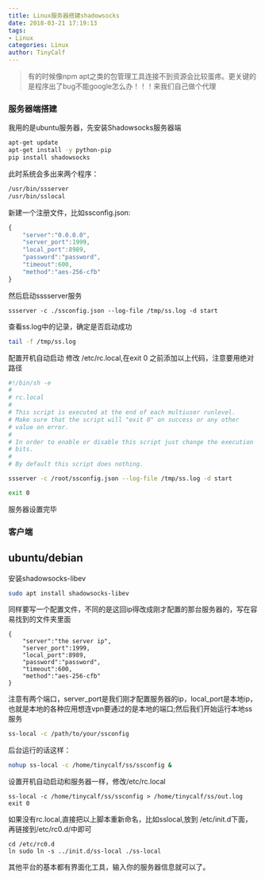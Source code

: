 ```yaml
---
title: Linux服务器搭建shadowsocks
date: 2018-03-21 17:19:13
tags:
- Linux
categories: Linux
author: TinyCalf
---
```


> 有的时候像npm apt之类的包管理工具连接不到资源会比较蛋疼。更关键的是程序出了bug不能google怎么办！！！来我们自己做个代理

### 服务器端搭建
我用的是ubuntu服务器，先安装Shadowsocks服务器端
```bash
apt-get update
apt-get install -y python-pip
pip install shadowsocks
```
此时系统会多出来两个程序：
```bash
/usr/bin/ssserver
/usr/bin/sslocal
```
新建一个注册文件，比如ssconfig.json:
```javascript
{
    "server":"0.0.0.0",
    "server_port":1999,
    "local_port":8989,
    "password":"password",
    "timeout":600,
    "method":"aes-256-cfb"
}
```
然后启动sssserver服务

```
ssserver -c ./ssconfig.json --log-file /tmp/ss.log -d start
```
查看ss.log中的记录，确定是否启动成功
```bash
tail -f /tmp/ss.log
```
配置开机自动启动 修改 /etc/rc.local,在exit 0 之前添加以上代码，注意要用绝对路径
```bash
#!/bin/sh -e
#
# rc.local
#
# This script is executed at the end of each multiuser runlevel.
# Make sure that the script will "exit 0" on success or any other
# value on error.
#
# In order to enable or disable this script just change the execution
# bits.
#
# By default this script does nothing.

ssserver -c /root/ssconfig.json --log-file /tmp/ss.log -d start

exit 0
```
服务器设置完毕

### 客户端
## ubuntu/debian
安装shadowsocks-libev
```bash
sudo apt install shadowsocks-libev
```
同样要写一个配置文件，不同的是这回ip得改成刚才配置的那台服务器的，写在容易找到的文件夹里面
```
{
    "server":"the server ip",
    "server_port":1999,
    "local_port":8989,
    "password":"password",
    "timeout":600,
    "method":"aes-256-cfb"
}
```
注意有两个端口，server_port是我们刚才配置服务器的ip，local_port是本地ip，也就是本地的各种应用想连vpn要通过的是本地的端口;然后我们开始运行本地ss服务
```bash
ss-local -c /path/to/your/ssconfig
```
后台运行的话这样：
```bash
nohup ss-local -c /home/tinycalf/ss/ssconfig &
```
设置开机自动启动和服务器一样，修改/etc/rc.local
```
ss-local -c /home/tinycalf/ss/ssconfig > /home/tinycalf/ss/out.log
exit 0
```
如果没有rc.local,直接把以上脚本重新命名，比如sslocal,放到 /etc/init.d下面，再链接到/etc/rc0.d/中即可
```
cd /etc/rc0.d
ln sudo ln -s ../init.d/ss-local ./ss-local
```
其他平台的基本都有界面化工具，输入你的服务器信息就可以了。

